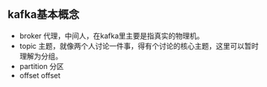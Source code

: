 ## kafka基本概念

- broker 代理，中间人，在kafka里主要是指真实的物理机。
- topic 主题，就像两个人讨论一件事，得有个讨论的核心主题，这里可以暂时理解为分组。
- partition 分区
- offset offset

